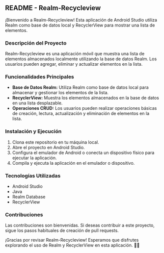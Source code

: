 ## README - Realm-Recycleview

¡Bienvenido a Realm-Recycleview! Esta aplicación de Android Studio utiliza Realm como base de datos local y RecyclerView para mostrar una lista de elementos. 

### Descripción del Proyecto
Realm-Recycleview es una aplicación móvil que muestra una lista de elementos almacenados localmente utilizando la base de datos Realm. Los usuarios pueden agregar, eliminar y actualizar elementos en la lista.

### Funcionalidades Principales
- **Base de Datos Realm:** Utiliza Realm como base de datos local para almacenar y gestionar los elementos de la lista.
- **RecyclerView:** Muestra los elementos almacenados en la base de datos en una lista desplazable.
- **Operaciones CRUD:** Los usuarios pueden realizar operaciones básicas de creación, lectura, actualización y eliminación de elementos en la lista.

### Instalación y Ejecución
1. Clona este repositorio en tu máquina local.
2. Abre el proyecto en Android Studio.
3. Configura el emulador de Android o conecta un dispositivo físico para ejecutar la aplicación.
4. Compila y ejecuta la aplicación en el emulador o dispositivo.

### Tecnologías Utilizadas
- Android Studio
- Java
- Realm Database
- RecyclerView

### Contribuciones
Las contribuciones son bienvenidas. Si deseas contribuir a este proyecto, sigue los pasos habituales de creación de pull requests.

¡Gracias por revisar Realm-Recycleview! Esperamos que disfrutes explorando el uso de Realm y RecyclerView en esta aplicación. 📱✨
